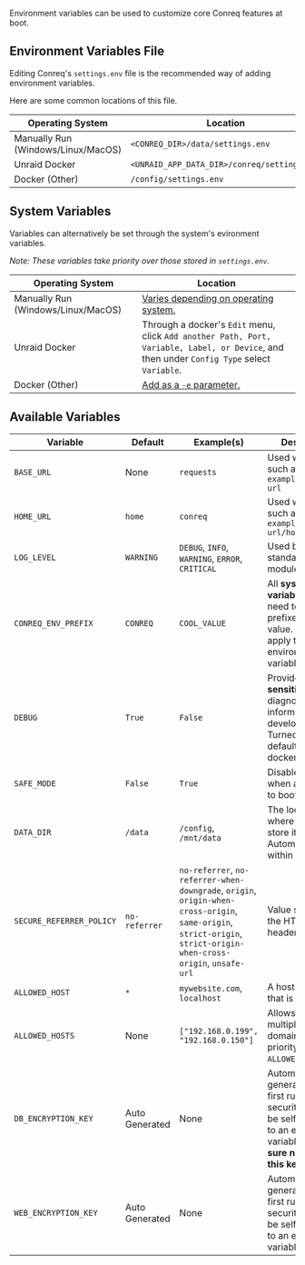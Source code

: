 Environment variables can be used to customize core Conreq features at boot.

## Environment Variables File

Editing Conreq's `settings.env` file is the recommended way of adding environment variables.

Here are some common locations of this file.

| Operating System                   | Location                                    |
| ---------------------------------- | ------------------------------------------- |
| Manually Run (Windows/Linux/MacOS) | `<CONREQ_DIR>/data/settings.env`            |
| Unraid Docker                      | `<UNRAID_APP_DATA_DIR>/conreq/settings.env` |
| Docker (Other)                     | `/config/settings.env`                      |

## System Variables

Variables can alternatively be set through the system's evironment variables.

_Note: These variables take priority over those stored in `settings.env`._

| Operating System                   | Location                                                                                                                                    |
| ---------------------------------- | ------------------------------------------------------------------------------------------------------------------------------------------- |
| Manually Run (Windows/Linux/MacOS) | [Varies depending on operating system.](https://www.twilio.com/blog/2017/01/how-to-set-environment-variables.html)                          |
| Unraid Docker                      | Through a docker's `Edit` menu, click `Add another Path, Port, Variable, Label, or Device`, and then under `Config Type` select `Variable`. |
| Docker (Other)                     | [Add as a `-e` parameter.](https://docs.docker.com/compose/environment-variables/#set-environment-variables-in-containers)                  |

## Available Variables

| Variable                 | Default        | Example(s)                                                                                                                                                         | Description                                                                                                                                       |
| ------------------------ | -------------- | ------------------------------------------------------------------------------------------------------------------------------------------------------------------ | ------------------------------------------------------------------------------------------------------------------------------------------------- |
| `BASE_URL`               | None           | `requests`                                                                                                                                                         | Used within URLs, such as `example.com/base-url`                                                                                                  |
| `HOME_URL`               | `home`         | `conreq`                                                                                                                                                           | Used within URLs, such as `example.com/base-url/home`                                                                                             |
| `LOG_LEVEL`              | `WARNING`      | `DEBUG`, `INFO`, `WARNING`, `ERROR`, `CRITICAL`                                                                                                                    | Used by Python's standard logging module.                                                                                                         |
| `CONREQ_ENV_PREFIX`      | `CONREQ`       | `COOL_VALUE`                                                                                                                                                       | All **system variables** will need to be prefixed by this value. Does not apply to the environment variables file.                                |
| `DEBUG`                  | `True`         | `False`                                                                                                                                                            | Provides **sensitive** diagnostic information during development. Turned off by default in dockers.                                               |
| `SAFE_MODE`              | `False`        | `True`                                                                                                                                                             | Disables apps when attempting to boot Conreq.                                                                                                     |
| `DATA_DIR`               | `/data`        | `/config`, `/mnt/data`                                                                                                                                             | The location where Conreq will store its data files. Automatically set within dockers.                                                            |
| `SECURE_REFERRER_POLICY` | `no-referrer`  | `no-referrer`, `no-referrer-when-downgrade`, `origin`, `origin-when-cross-origin`, `same-origin`, `strict-origin`, `strict-origin-when-cross-origin`, `unsafe-url` | Value set within the HTTP referrer header.                                                                                                        |
| `ALLOWED_HOST`           | `*`            | `mywebsite.com`, `localhost`                                                                                                                                       | A host or domain that is allowed.                                                                                                                 |
| `ALLOWED_HOSTS`          | None           | `["192.168.0.199", "192.168.0.150"]`                                                                                                                               | Allows for listing multiple hosts or domains. Takes priority over `ALLOWED_HOST`.                                                                 |
| `DB_ENCRYPTION_KEY`      | Auto Generated | None                                                                                                                                                               | Automatically generated during first run. For security, this can be self migrated to an environment variable. **Make sure not to lose this key.** |
| `WEB_ENCRYPTION_KEY`     | Auto Generated | None                                                                                                                                                               | Automatically generated during first run. For security, this can be self migrated to an environment variable.                                     |
